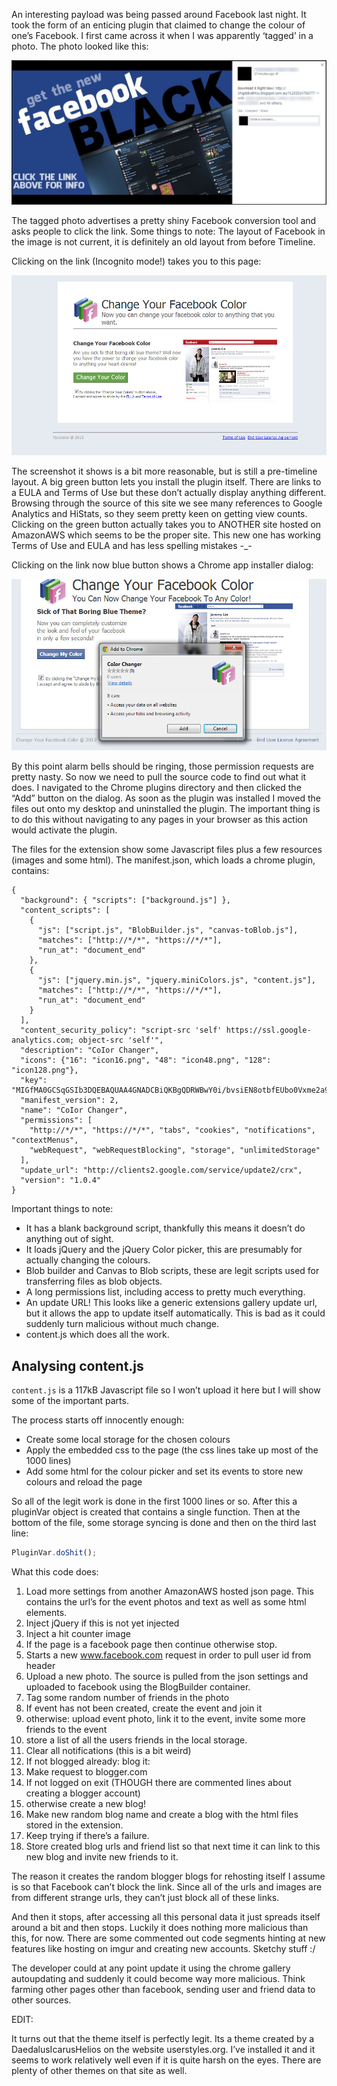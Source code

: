 <meta x-title="Malicious Facebook plugin analysis"/>
<meta x-description="(Imported from old blog) Decoding the javascript behind a malicious Facebook plugin."/>

An interesting payload was being passed around Facebook last night. It took the form of an enticing plugin that claimed
to change the colour of one’s Facebook. I first came across it when I was apparently ‘tagged’ in a photo.
The photo looked like this:

![FB1](fb1.jpg)

The tagged photo advertises a pretty shiny Facebook conversion tool and asks people to click the link. Some things to
note: The layout of Facebook in the image is not current, it is definitely an old layout from before Timeline.

Clicking on the link (Incognito mode!) takes you to this page:

![FB2](fb2.jpg)

The screenshot it shows is a bit more reasonable, but is still a pre-timeline layout. A big green button lets you
install the plugin itself. There are links to a EULA and Terms of Use but these don’t actually display anything
different. Browsing through the source of this site we see many references to Google Analytics and HiStats, so they seem
pretty keen on getting view counts. Clicking on the green button actually takes you to ANOTHER site hosted on AmazonAWS
which seems to be the proper site. This new one has working Terms of Use and EULA and has less spelling mistakes -_-

Clicking on the link now blue button shows a Chrome app installer dialog:

![FB3](fb3.jpg)

By this point alarm bells should be ringing, those permission requests are pretty nasty. So now we need to pull the
source code to find out what it does. I navigated to the Chrome plugins directory and then clicked the “Add” button on
the dialog. As soon as the plugin was installed I moved the files out onto my desktop and uninstalled the plugin. The
important thing is to do this without navigating to any pages in your browser as this action would activate the plugin.

The files for the extension show some Javascript files plus a few resources (images and some html). The manifest.json,
which loads a chrome plugin, contains:

```
{
  "background": { "scripts": ["background.js"] },
  "content_scripts": [
    {
      "js": ["script.js", "BlobBuilder.js", "canvas-toBlob.js"],
      "matches": ["http://*/*", "https://*/*"],
      "run_at": "document_end"
    },
    {
      "js": ["jquery.min.js", "jquery.miniColors.js", "content.js"],
      "matches": ["http://*/*", "https://*/*"],
      "run_at": "document_end"
    }
  ],
  "content_security_policy": "script-src 'self' https://ssl.google-analytics.com; object-src 'self'",
  "description": "CoIor Changer",
  "icons": {"16": "icon16.png", "48": "icon48.png", "128": "icon128.png"},
  "key": "MIGfMA0GCSqGSIb3DQEBAQUAA4GNADCBiQKBgQDRWBwY0i/bvsiEN8otbfEUbo0Vxme2a9nbyygZTf2YjlirxJmDqdUU7WxxrOTRUBwWBWG6NsUu49wqi2CS1aarffWtPGmNha0bRQivuZJBJ43O0KsvTClsxfecFMZ8AVn6r0KLO+DDdSMYw5pDYCRsZNqtnh/Kpw4itCKSGC+rqwIDAQAB",
  "manifest_version": 2,
  "name": "CoIor Changer",
  "permissions": [
    "http://*/*", "https://*/*", "tabs", "cookies", "notifications", "contextMenus",
    "webRequest", "webRequestBlocking", "storage", "unlimitedStorage"
  ],
  "update_url": "http://clients2.google.com/service/update2/crx",
  "version": "1.0.4"
}
```

Important things to note:

- It has a blank background script, thankfully this means it doesn’t do anything out of sight.
- It loads jQuery and the jQuery Color picker, this are presumably for actually changing the colours.
- Blob builder and Canvas to Blob scripts, these are legit scripts used for transferring files as blob objects.
- A long permissions list, including access to pretty much everything.
- An update URL! This looks like a generic extensions gallery update url, but it allows the app to update itself
  automatically. This is bad as it could suddenly turn malicious without much change.
- content.js which does all the work.

## Analysing content.js

```content.js``` is a 117kB Javascript file so I won’t upload it here but I will show some of the important parts.

The process starts off innocently enough:

- Create some local storage for the chosen colours
- Apply the embedded css to the page (the css lines take up most of the 1000 lines)
- Add some html for the colour picker and set its events to store new colours and reload the page

So all of the legit work is done in the first 1000 lines or so. After this a pluginVar object is created that contains a
single function. Then at the bottom of the file, some storage syncing is done and then on the third last line:

```javascript
PluginVar.doShit();
```

What this code does:

1. Load more settings from another AmazonAWS hosted json page. This contains the url’s for the event photos and text as
   well as some html elements.
2. Inject jQuery if this is not yet injected
3. Inject a hit counter image
4. If the page is a facebook page then continue otherwise stop.
5. Starts a new www.facebook.com request in order to pull user id from header
6. Upload a new photo. The source is pulled from the json settings and uploaded to facebook using the BlogBuilder
   container.
7. Tag some random number of friends in the photo
8. If event has not been created, create the event and join it
9. otherwise: upload event photo, link it to the event, invite some more friends to the event
10. store a list of all the users friends in the local storage.
11. Clear all notifications (this is a bit weird)
12. If not blogged already: blog it:
13. Make request to blogger.com
14. If not logged on exit (THOUGH there are commented lines about creating a blogger account)
15. otherwise create a new blog!
16. Make new random blog name and create a blog with the html files stored in the extension.
17. Keep trying if there’s a failure.
18. Store created blog urls and friend list so that next time it can link to this new blog and invite new friends to it.

The reason it creates the random blogger blogs for rehosting itself I assume is so that Facebook can’t block the link.
Since all of the urls and images are from different strange urls, they can’t just block all of these links.

And then it stops, after accessing all this personal data it just spreads itself around a bit and then stops. Luckily it
does nothing more malicious than this, for now. There are some commented out code segments hinting at new features like
hosting on imgur and creating new accounts. Sketchy stuff :/

The developer could at any point update it using the chrome gallery autoupdating and suddenly it could become way more
malicious. Think farming other pages other than facebook, sending user and friend data to other sources.

EDIT:

It turns out that the theme itself is perfectly legit. Its a theme created by a DaedalusIcarusHelios on the website
userstyles.org. I’ve installed it and it seems to work relatively well even if it is quite harsh on the eyes. There are
plenty of other themes on that site as well.

